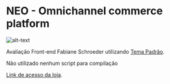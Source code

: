 # NEO - Omnichannel commerce platform
![alt-text](https://img.shields.io/badge/version-2.0.0RC-orange.svg "Release Version")

Avaliação Front-end Fabiane Schroeder  utilizando [Tema Padrão](https://github.com/jetebusiness/NEO-Default_Theme).

Não utilizado nenhum script para compilação

[Link de acesso da loja](https://econcept.plataformaneo.com.br/). 